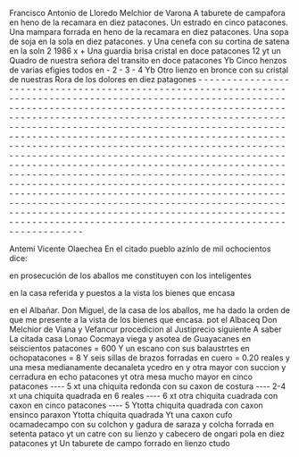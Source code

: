 Francisco Antonio de Lloredo
Melchior de Varona
A taburete de campafora en heno de la recamara en diez patacones. Un estrado en cinco patacones. Una mampara forrada en heno de la recamara en diez patacones. Una sopa de soja en la sola en diez patacones.
y Una cenefa con su cortina de satena en la soln 2 1986
x + Una guardia brisa cristal en doce patacones 12
yt un Quadro de nuestra señora del transito en doce
patacones
Yb Cinco henzos de varias efigies todos en - 2 - 3 - 4
Yb Otro lienzo en bronce con su cristal de nuestras
Rora de los dolores en diez patagones - - - - - - - - - - - - - - - - - - - - - - - - - - - - - - - - - - - - - - - - - - - - - - - - - - - - - - - - - - - - - - - - - - - - - - - - - - - - - - - - - - - - - - - - - - - - - - - - - - - - - - - - - - - - - - - - - - - - - - - - - - - - - - - - - - - - - - - - - - - - - - - - - - - - - - - - - - - - - - - - - - - - - - - - - - - - - - - - - - - - - - - - - - - - - - - - - - - - - - - - - - - - - - - - - - - - - - - - - - - - - - - - - - - - - - - - - - - - - - - - - - - - - - - - - - - - - - - - - - - - - - - - - - - - - - - - - - - - - - - - - - - - - - - - - - - - - - - - - - - - - - - - - - - - - - - - - - - - - - - - - - - - - - - - - - - - - - - - - - - - - - - - - - - - - - - - - - - - - - - - - - - - - - - - - - - - - - - - - - - - - - - - - - - - - - - - - - - - - - - - - - - - - - - - - - - - - - - - - - - - - - - - - - - - - - - - - - - - - - - - - - - - - - - - - - - - - - - - - - - - - - - - - - - - - - - - - - - - - - - - - - - - - - - - - - - - - - - - - - - - - - - - - - - - - - - - - - - - - - - - - - - - - - - - - - - - - - - - - - - - - - - - - - - - - - - - - - - - - - - - - - - - - - - - - - - - - - - - - - - - - - - - - - - - - - - - - - - - - - - - - - - - - - - - - - - - - - - - - - - - - - - - - - - - - - - - - - - - - - - - - - - - - - - - - - - - - - - - - - - - - - - - - - - - - - - - - - - - - - - - - - - - - - - - - - - - - - - - - - - - - - - - - - - - - - - - - - - - - - - - - - - - - - - - - - - - - - - - - - - - - - - - - - - - -

Antemí
Vicente Olaechea
En el citado pueblo azínlo de mil ochocientos dice:

en prosecución de los aballos me constituyen con los inteligentes

en la casa referida y puestos a la vista los bienes que encasa

en el Albañar. Don Miguel, de la casa de los aballos, me ha dado la orden de que me presente a la vista de los bienes que encasa.
pot el Albaceq Don Melchior de Viana y Vefancur procedicion
al Justiprecio siguiente
A saber
La citada casa Lonao Cocmaya viega y asotea de
Guayacanes en seiscientos patacones = 600
Y un escano con sus balaustrtes en ochopatacones = 8
Y seis sillas de brazos forradas en cuero = 0.20
reales
y una mesa medianamente decanaleta ycedro en
y otra mayor con succion y cerradura en
echo patacones
yt otra mesa mucho mayor en cinco patacones ---- 5
xt una chiquita redonda con su caxon de costura ---- 2-4
xt una chiquita quadrada en 6 reales ---- 6
xt otra chiquita cuadrada con caxon en cinco patacones ---- 5
Ytotta chiquita quadrada con caxon ensinco paraxon
Ytotta chiquita quadrada
Yt una caxon cufo ocamadecampo con su colchon y
gadura de saraza y colcha forrada en setenta pataco
yt un catre con su lienzo y cabecero de ongari pola en
diez patacones
yt Un taburete de campo forrado en lienzo ctudo